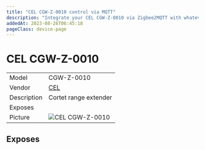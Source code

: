 ```yaml
---
title: "CEL CGW-Z-0010 control via MQTT"
description: "Integrate your CEL CGW-Z-0010 via Zigbee2MQTT with whatever smart home infrastructure you are using without the vendor's bridge or gateway."
addedAt: 2023-08-26T06:45:18
pageClass: device-page
---
```


<!-- !!!! -->
<!-- ATTENTION: This file is auto-generated through docgen! -->
<!-- You can only edit the "Notes"-Section between the two comment lines "Notes BEGIN" and "Notes END". -->
<!-- Do not use h1 or h2 heading within "## Notes"-Section. -->
<!-- !!!! -->

# CEL CGW-Z-0010

|     |     |
|-----|-----|
| Model | CGW-Z-0010  |
| Vendor  | [CEL](/supported-devices/#v=CEL)  |
| Description | Cortet range extender |
| Exposes |  |
| Picture | ![CEL CGW-Z-0010](https://www.zigbee2mqtt.io/images/devices/CGW-Z-0010.png) |


<!-- Notes BEGIN: You can edit here. Add "## Notes" headline if not already present. -->


<!-- Notes END: Do not edit below this line -->




## Exposes



